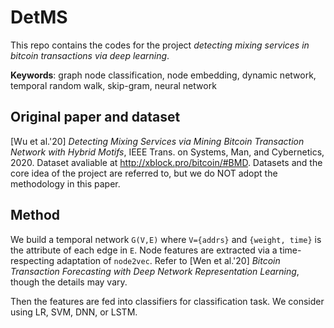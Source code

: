 # DetMS

This repo contains the codes for the project *detecting mixing services in bitcoin transactions via deep learning*.

**Keywords**: graph node classification, node embedding, dynamic network, temporal random walk, skip-gram, neural network

## Original paper and dataset
\[Wu et al.'20\] *Detecting Mixing Services via Mining Bitcoin Transaction Network with Hybrid Motifs*, IEEE Trans. on Systems, Man, and Cybernetics, 2020.
Dataset avaliable at http://xblock.pro/bitcoin/#BMD. Datasets and the core idea of the project are referred to, but we do NOT adopt the methodology in this paper.

## Method
We build a temporal network `G(V,E)` where `V={addrs}` and `{weight, time}` is the attribute of each edge in `E`. Node features are extracted via a time-respecting adaptation of `node2vec`. Refer to \[Wen et al.'20\] *Bitcoin Transaction Forecasting with Deep Network Representation Learning*, though the details may vary. 

Then the features are fed into classifiers for classification task. We consider using LR, SVM, DNN, or LSTM.
